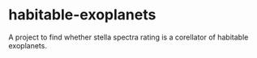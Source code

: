 # habitable-exoplanets
A project to find whether stella spectra rating is a corellator of habitable exoplanets.
